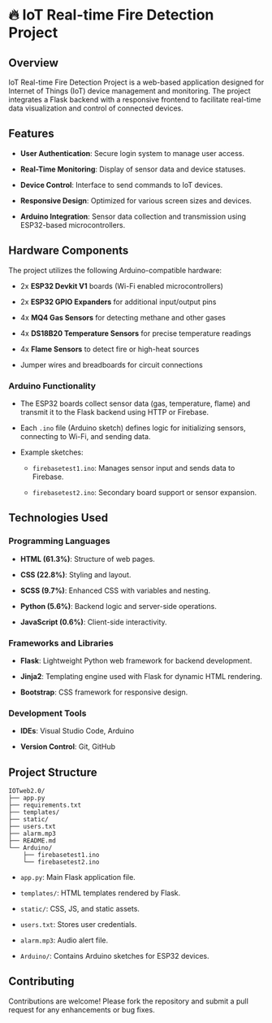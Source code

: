 # 🔥 IoT Real-time Fire Detection Project

## Overview

IoT Real-time Fire Detection Project is a web-based application designed for Internet of Things (IoT) device management and monitoring. The project integrates a Flask backend with a responsive frontend to facilitate real-time data visualization and control of connected devices.

## Features

-   **User Authentication**: Secure login system to manage user access.
    
-   **Real-Time Monitoring**: Display of sensor data and device statuses.
    
-   **Device Control**: Interface to send commands to IoT devices.
    
-   **Responsive Design**: Optimized for various screen sizes and devices.
    
-   **Arduino Integration**: Sensor data collection and transmission using ESP32-based microcontrollers.
    

## Hardware Components

The project utilizes the following Arduino-compatible hardware:

-   2x **ESP32 Devkit V1** boards (Wi-Fi enabled microcontrollers)
    
-   2x **ESP32 GPIO Expanders** for additional input/output pins
    
-   4x **MQ4 Gas Sensors** for detecting methane and other gases
    
-   4x **DS18B20 Temperature Sensors** for precise temperature readings
    
-   4x **Flame Sensors** to detect fire or high-heat sources
    
-   Jumper wires and breadboards for circuit connections
    

### Arduino Functionality

-   The ESP32 boards collect sensor data (gas, temperature, flame) and transmit it to the Flask backend using HTTP or Firebase.
    
-   Each `.ino` file (Arduino sketch) defines logic for initializing sensors, connecting to Wi-Fi, and sending data.
    
-   Example sketches:
    
    -   `firebasetest1.ino`: Manages sensor input and sends data to Firebase.
        
    -   `firebasetest2.ino`: Secondary board support or sensor expansion.
        

## Technologies Used

### Programming Languages

-   **HTML (61.3%)**: Structure of web pages.
    
-   **CSS (22.8%)**: Styling and layout.
    
-   **SCSS (9.7%)**: Enhanced CSS with variables and nesting.
    
-   **Python (5.6%)**: Backend logic and server-side operations.
    
-   **JavaScript (0.6%)**: Client-side interactivity.
    

### Frameworks and Libraries

-   **Flask**: Lightweight Python web framework for backend development.
    
-   **Jinja2**: Templating engine used with Flask for dynamic HTML rendering.
    
-   **Bootstrap**: CSS framework for responsive design.
    

### Development Tools

-   **IDEs**: Visual Studio Code, Arduino
    
-   **Version Control**: Git, GitHub
    



## Project Structure

```
IOTweb2.0/
├── app.py
├── requirements.txt
├── templates/
├── static/
├── users.txt
├── alarm.mp3
├── README.md
└── Arduino/
    ├── firebasetest1.ino
    └── firebasetest2.ino

```

-   `app.py`: Main Flask application file.
    
-   `templates/`: HTML templates rendered by Flask.
    
-   `static/`: CSS, JS, and static assets.
    
-   `users.txt`: Stores user credentials.
    
-   `alarm.mp3`: Audio alert file.
    
-   `Arduino/`: Contains Arduino sketches for ESP32 devices.
    

## Contributing

Contributions are welcome! Please fork the repository and submit a pull request for any enhancements or bug fixes.
